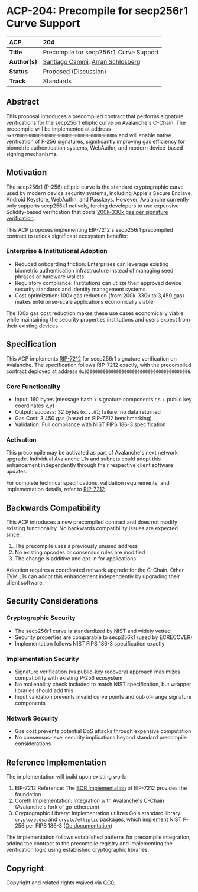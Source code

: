 # ACP-204: Precompile for secp256r1 Curve Support

| ACP | 204 |
| :--- | :--- |
| **Title** | Precompile for secp256r1 Curve Support |
| **Author(s)** | [Santiago Cammi](https://github.com/scammi), [Arran Schlosberg](https://github.com/ARR4N)  |
| **Status** | Proposed ([Discussion]()) |
| **Track** | Standards |

## Abstract

This proposal introduces a precompiled contract that performs signature verifications for the secp256r1 elliptic curve on Avalanche's C-Chain. The precompile will be implemented at address `0x0200000000000000000000000000000000000006` and will enable native verification of P-256 signatures, significantly improving gas efficiency for biometric authentication systems, WebAuthn, and modern device-based signing mechanisms.

## Motivation

The secp256r1 (P-256) elliptic curve is the standard cryptographic curve used by modern device security systems, including Apple's Secure Enclave, Android Keystore, WebAuthn, and Passkeys. However, Avalanche currently only supports secp256k1 natively, forcing developers to use expensive Solidity-based verification that costs [200k-330k gas per signature verification](https://hackmd.io/@1ofB8klpQky-YoR5pmPXFQ/SJ0nuzD1T#Smart-Contract-Based-Verifiers).

This ACP proposes implementing EIP-7212's secp256r1 precompiled contract to unlock significant ecosystem benefits:

### Enterprise & Institutional Adoption

- Reduced onboarding friction: Enterprises can leverage existing biometric authentication infrastructure instead of managing seed phrases or hardware wallets
- Regulatory compliance: Institutions can utilize their approved device security standards and identity management systems
- Cost optimization: 100x gas reduction (from 200k-330k to 3,450 gas) makes enterprise-scale applications economically viable

The 100x gas cost reduction makes these use cases economically viable while maintaining the security properties institutions and users expect from their existing devices.

## Specification

This ACP implements [RIP-7212](https://github.com/ethereum/RIPs/blob/master/RIPS/rip-7212.md) for secp256r1 signature verification on Avalanche. The specification follows RIP-7212 exactly, with the precompiled contract deployed at address `0x0200000000000000000000000000000000000006`.

### Core Functionality

- Input: 160 bytes (message hash + signature components r,s + public key coordinates x,y)
- Output: success: 32 bytes `0x...01`; failure: no data returned
- Gas Cost: 3,450 gas (based on EIP-7212 benchmarking)
- Validation: Full compliance with NIST FIPS 186-3 specification

### Activation

This precompile may be activated as part of Avalanche's next network upgrade. Individual Avalanche L1s and subnets could adopt this enhancement independently through their respective client software updates.

For complete technical specifications, validation requirements, and implementation details, refer to [RIP-7212](https://github.com/ethereum/RIPs/blob/master/RIPS/rip-7212.md).

## Backwards Compatibility

This ACP introduces a new precompiled contract and does not modify existing functionality. No backwards compatibility issues are expected since:

1. The precompile uses a previously unused address
2. No existing opcodes or consensus rules are modified
3. The change is additive and opt-in for applications

Adoption requires a coordinated network upgrade for the C-Chain. Other EVM L1s can adopt this enhancement independently by upgrading their client software.

## Security Considerations

### Cryptographic Security

- The secp256r1 curve is standardized by NIST and widely vetted
- Security properties are comparable to secp256k1 (used by ECRECOVER)
- Implementation follows NIST FIPS 186-3 specification exactly

### Implementation Security
 
- Signature verification (vs public-key recovery) approach maximizes compatibility with existing P-256 ecosystem
- No malleability check included to match NIST specification, but wrapper libraries should add this
- Input validation prevents invalid curve points and out-of-range signature components

### Network Security

- Gas cost prevents potential DoS attacks through expensive computation
- No consensus-level security implications beyond standard precompile considerations

## Reference Implementation

The implementation will build upon existing work:

1. EIP-7212 Reference: The [BOR implementation](https://github.com/maticnetwork/bor/pull/1069) of EIP-7212 provides the foundation
2. Coreth Implementation: Integration with Avalanche's C-Chain (Avalanche's fork of go-ethereum)
3. Cryptographic Library: Implementation utilizes Go's standard library `crypto/ecdsa` and `crypto/elliptic` packages, which implement NIST P-256 per FIPS 186-3 ([Go documentation](https://pkg.go.dev/crypto/elliptic#P256))


The implementation follows established patterns for precompile integration, adding the contract to the precompile registry and implementing the verification logic using established cryptographic libraries.

## Copyright

Copyright and related rights waived via [CC0](https://creativecommons.org/publicdomain/zero/1.0/).